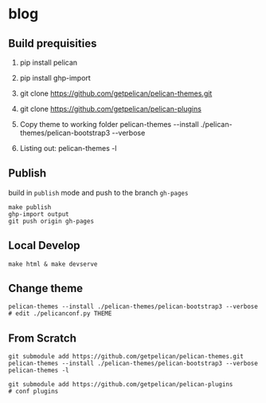# blog

## Build prequisities

1. pip install pelican

2. pip install ghp-import

3. git clone https://github.com/getpelican/pelican-themes.git

4. git clone https://github.com/getpelican/pelican-plugins

5. Copy theme to working folder
   pelican-themes --install ./pelican-themes/pelican-bootstrap3 --verbose

6. Listing out:
   pelican-themes -l

## Publish

build in `publish` mode and push to the branch `gh-pages`
```
make publish
ghp-import output
git push origin gh-pages
```
## Local Develop

```
make html & make devserve
```

## Change theme
```
pelican-themes --install ./pelican-themes/pelican-bootstrap3 --verbose
# edit ./pelicanconf.py THEME
```

## From Scratch

```
git submodule add https://github.com/getpelican/pelican-themes.git
pelican-themes --install ./pelican-themes/pelican-bootstrap3 --verbose
pelican-themes -l

git submodule add https://github.com/getpelican/pelican-plugins
# conf plugins
```

